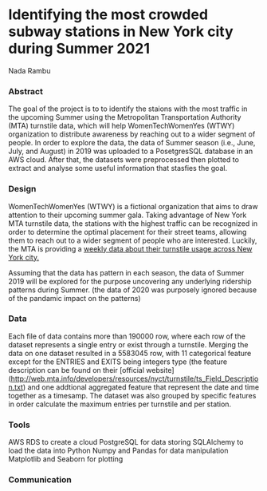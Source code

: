 # Identifying the most crowded subway stations in New York city during Summer 2021
Nada Rambu

### Abstract
The goal of the project is to to identify the staions with the most traffic in the upcoming Summer using the Metropolitan Transportation Authority (MTA) turnstile data, which will help WomenTechWomenYes (WTWY) organization to distribute awareness by reaching out to a wider segment of people.
In order to explore the data, the data of Summer season (i.e., June, July, and August) in 2019 was uploaded to a PosetgresSQL database in an AWS cloud. After that, the datasets were preprocessed then plotted to extract and analyse some useful information that stasfies the goal.

### Design
WomenTechWomenYes (WTWY) is a fictional organization that aims to draw attention to their upcoming summer gala. Taking advantage of New York MTA turnstile data, the stations with the highest traffic can be recognized in order to determine the optimal placement for their street teams, allowing them to reach out to a wider segment of people who are interested. Luckily, the MTA is providing a [weekly data about their turnstile usage across New York city.](http://web.mta.info/developers/turnstile.html)

Assuming that the data has pattern in each season, the data of Summer 2019 will be explored for the purpose uncovering any underlying ridership patterns during Summer. (the data of 2020 was purposely ignored because of the pandamic impact on the patterns)

### Data
Each file of data contains more than 190000 row, where each row of the dataset represents a single entry or exist through a turnstile. Merging the data on one dataset resulted in a 5583045 row, with 11 categorical feature except for the ENTRIES and EXITS being integers type (the feature description can be found on their [official website] (http://web.mta.info/developers/resources/nyct/turnstile/ts_Field_Description.txt) and 
one addtional aggregated feature that represent the date and time together as a timesamp. The dataset was also grouped by specific features in order calculate the maximum entries per turnstile and per station.

### Tools
AWS RDS to create a cloud
PostgreSQL for data storing
SQLAlchemy to load the data into Python
Numpy and Pandas for data manipulation
Matplotlib and Seaborn for plotting

### Communication
